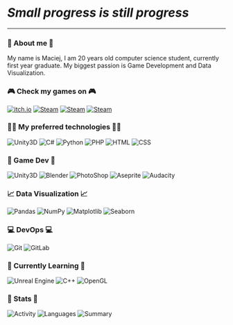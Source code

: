 # *Small progress is still progress*
***

### 👋 About me 👋
My name is Maciej, I am 20 years old computer science student, currently first year graduate.
My biggest passion is Game Development and Data Visualization.

### 🎮 Check my games on 🎮
<a href="https://reallpepe.itch.io/">![itch.io](https://img.shields.io/badge/Itch.io-FA5C5C?style=for-the-badge&logo=itchdotio&logoColor=white)</a>
<a href="#">![Steam](https://img.shields.io/badge/Steam-000000?style=for-the-badge&logo=steam&logoColor=white)</a>
<a href="#">![Steam](https://img.shields.io/badge/Google_Play-414141?style=for-the-badge&logo=google-play&logoColor=white)</a>
<a href="#">![Steam](https://img.shields.io/badge/App_Store-0D96F6?style=for-the-badge&logo=app-store&logoColor=white)</a>

### 👩‍💻 My preferred technologies 👩‍💻
![Unity3D](https://img.shields.io/badge/Unity-100000?style=for-the-badge&logo=unity&logoColor=white)
![C#](https://img.shields.io/badge/C%23-239120?style=for-the-badge&logo=c-sharp&logoColor=white)
![Python](https://img.shields.io/badge/Python-FFD43B?style=for-the-badge&logo=python&logoColor=blue)
![PHP](https://img.shields.io/badge/PHP-777BB4?style=for-the-badge&logo=php&logoColor=white)
![HTML](https://img.shields.io/badge/HTML5-E34F26?style=for-the-badge&logo=html5&logoColor=white)
![CSS](https://img.shields.io/badge/CSS3-1572B6?style=for-the-badge&logo=css3&logoColor=white)

### 💾 Game Dev 💾
![Unity3D](https://img.shields.io/badge/Unity-100000?style=for-the-badge&logo=unity&logoColor=white)
![Blender](https://img.shields.io/badge/blender-%23F5792A.svg?style=for-the-badge&logo=blender&logoColor=white)
![PhotoShop](https://img.shields.io/badge/Adobe%20Photoshop-31A8FF?style=for-the-badge&logo=Adobe%20Photoshop&logoColor=black)
![Aseprite](https://img.shields.io/badge/Aseprite-FFFFFF?style=for-the-badge&logo=Aseprite&logoColor=#7D929E)
![Audacity](https://img.shields.io/badge/Audacity-0000CC?style=for-the-badge&logo=audacity&logoColor=white)

### 📈 Data Visualization 📈
![Pandas](https://img.shields.io/badge/pandas-%23150458.svg?style=for-the-badge&logo=pandas&logoColor=white)
![NumPy](https://img.shields.io/badge/numpy-%23013243.svg?style=for-the-badge&logo=numpy&logoColor=white)
![Matplotlib](https://img.shields.io/badge/Matplotlib-%23ffffff.svg?style=for-the-badge&logo=Matplotlib&logoColor=black)
![Seaborn](https://img.shields.io/badge/Seaborn-%23349aab.svg?style=for-the-badge)

### 💻 DevOps 💻
![Git](https://img.shields.io/badge/GIT-E44C30?style=for-the-badge&logo=git&logoColor=white)
![GitLab](https://img.shields.io/badge/GitLab-330F63?style=for-the-badge&logo=gitlab&logoColor=white)

### 🌱 Currently Learning 🌱
![Unreal Engine](https://img.shields.io/badge/unrealengine-%23313131.svg?style=for-the-badge&logo=unrealengine&logoColor=white)
![C++](https://img.shields.io/badge/c++-%2300599C.svg?style=for-the-badge&logo=c%2B%2B&logoColor=white)
![OpenGL](	https://img.shields.io/badge/OpenGL-FFFFFF?style=for-the-badge&logo=opengl)

### 📑 Stats 📑
![Activity](https://github-readme-activity-graph.cyclic.app/graph?username=goralczm)
![Languages](https://github-readme-stats.vercel.app/api/top-langs/?username=goralczm&theme=dark)
![Summary](https://github-profile-summary-cards.vercel.app/api/cards/profile-details?username={username})
